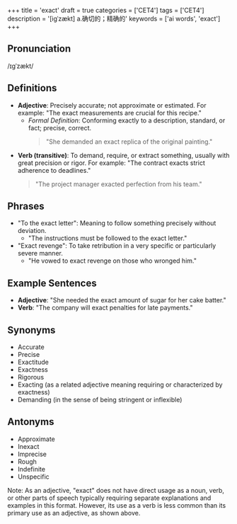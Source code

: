 +++
title = 'exact'
draft = true
categories = ['CET4']
tags = ['CET4']
description = '[igˈzækt] a.确切的；精确的'
keywords = ['ai words', 'exact']
+++

## Pronunciation
/ɪɡˈzækt/

## Definitions
- **Adjective**: Precisely accurate; not approximate or estimated. For example: "The exact measurements are crucial for this recipe."
  - *Formal Definition*: Conforming exactly to a description, standard, or fact; precise, correct.
    > "She demanded an exact replica of the original painting."
- **Verb (transitive)**: To demand, require, or extract something, usually with great precision or rigor. For example: "The contract exacts strict adherence to deadlines."
  > "The project manager exacted perfection from his team."

## Phrases
- "To the exact letter": Meaning to follow something precisely without deviation.
  - "The instructions must be followed to the exact letter."
- "Exact revenge": To take retribution in a very specific or particularly severe manner.
  - "He vowed to exact revenge on those who wronged him."

## Example Sentences
- **Adjective**: "She needed the exact amount of sugar for her cake batter."
- **Verb**: "The company will exact penalties for late payments."

## Synonyms
- Accurate
- Precise
- Exactitude
- Exactness
- Rigorous
- Exacting (as a related adjective meaning requiring or characterized by exactness)
- Demanding (in the sense of being stringent or inflexible)

## Antonyms
- Approximate
- Inexact
- Imprecise
- Rough
- Indefinite
- Unspecific

Note: As an adjective, "exact" does not have direct usage as a noun, verb, or other parts of speech typically requiring separate explanations and examples in this format. However, its use as a verb is less common than its primary use as an adjective, as shown above.
